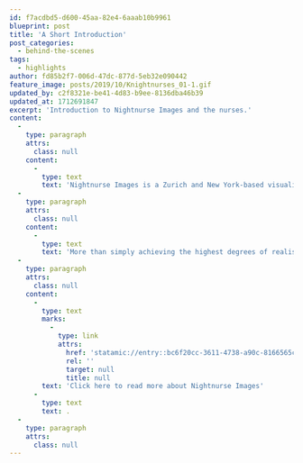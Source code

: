 ```yaml
---
id: f7acdbd5-d600-45aa-82e4-6aaab10b9961
blueprint: post
title: 'A Short Introduction'
post_categories:
  - behind-the-scenes
tags:
  - highlights
author: fd85b2f7-006d-47dc-877d-5eb32e090442
feature_image: posts/2019/10/Knightnurses_01-1.gif
updated_by: c2f8321e-be41-4d83-b9ee-8136dba46b39
updated_at: 1712691847
excerpt: 'Introduction to Nightnurse Images and the nurses.'
content:
  -
    type: paragraph
    attrs:
      class: null
    content:
      -
        type: text
        text: 'Nightnurse Images is a Zurich and New York-based visualization studio, specialized in high-end renderings and animations. We are a colorful team of (mostly) young architects and designers from around the globe, committed to visualizing plans and good ideas, mainly - but not only - in the field of architecture.'
  -
    type: paragraph
    attrs:
      class: null
    content:
      -
        type: text
        text: 'More than simply achieving the highest degrees of realism or maximum levels of detail we aim to unearth emotions. We believe that the power of architectural visualization lies in its ability to inspire. Thus, our purpose is to capture the mood of a project, to make its atmospheric qualities accessible.'
  -
    type: paragraph
    attrs:
      class: null
    content:
      -
        type: text
        marks:
          -
            type: link
            attrs:
              href: 'statamic://entry::bc6f20cc-3611-4738-a90c-8166565c99b9'
              rel: ''
              target: null
              title: null
        text: 'Click here to read more about Nightnurse Images'
      -
        type: text
        text: .
  -
    type: paragraph
    attrs:
      class: null
---
```

